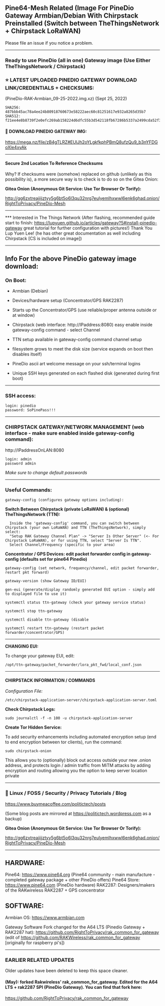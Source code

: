 

## Pine64-Mesh Related (Image For PineDio Gateway Armbian/Debian With Chirpstack Preinstalled (Switch between TheThingsNetwork + Chirpstack LoRaWAN)

Please file an issue if you notice a problem.

---

### Ready to use PineDio (all in one) Gateway image (Use Either TheThingsNetwork / Chirpstack)

### ⭐ LATEST UPLOADED PINEDIO GATEWAY DOWNLOAD LINK/CREDENTIALS + CHECKSUMS:

(PineDio-RAK-Armbian_09-25-2022.img.xz) (Sept 25, 2022)

    SHA256: 487bbb45ac78a4ee24b80918760673e58222aec60c81251617e932a8265d35b7
    SHA512: f21ee4e8b8739f2e0efc269ab158224d6dfc55b3d542118fb67286b5337a2499cda52f3df1f05db6b1202553fe227c6b90509275ec4a411b3972f9aefacc5364

#### 📁 DOWNLOAD PINEDIO GATEWAY IMG:  

https://mega.nz/file/zB4gTLRZ#EUlJh2oYLgkfkphPBmQ8ufzQu9_b3nYFDGoXle4xyAk

---

#### Secure 2nd Location To Reference Checksums

Why? If checksums were (somehow) replaced on github (unlikely as this possibility is), a more secure way is to check is to do so on the Gitea Onion:

**Gitea Onion (Anonymous Git Service: Use Tor Browser Or Torify):** 

http://gg6zxtreajiijztyy5g6bt5o6l3qu32nrg7eulyemlhxwwl6enk6ghad.onion/RightToPrivacy/PineDio-Mesh

---

*** Interested in The Things Network (After flashing, recommended guide start to finish:
 https://lupyuen.github.io/articles/gateway?5#install-pinedio-gateway great tutorial for further configuration with pictures!) 
Thank You Lup Yuen Lee!  (he has other great documentation as well including Chirpstack [CS is included on image])

---

## Info For the above PineDio gateway image download:

### On Boot:

* Armbian (Debian)

* Devices/hardware setup (Concentrator/GPS RAK2287)

* Starts up the Concentrator/GPS (use reliable/proper antenna outside or at window)

* Chirpstack (web interface: http://IPaddress:8080) easy enable inside gateway-config command - select Channel

* TTN setup available in gateway-config command channel setup

* filesystem grows to meet the disk size (service expands on boot then disables itself)

* PineDio ascii art welcome message on your ssh/terminal logins 

* Unique SSH keys generated on each flashed disk (generated during first boot) 

---

### SSH access:


    login: pinedio
    password: SoPinePass!!!

---

### CHIRPSTACK GATEWAY/NETWORK MANAGEMENT (web interface - make sure enabled inside gateway-config command):


http://IPaddressOnLAN:8080


    login: admin
    password admin


*Make sure to change default passwords*

---

### Useful Commands:


    gateway-config (configures gateway options including):
    
**Switch Between Chirpstack (private LoRaWAN) & (optional) TheThingsNetwork (TTN):**

      Inside the 'gateway-config' command, you can switch between Chirpstack (your own LoRaWAN) and TTN (TheThingsNetwork), simply select:
      "Setup RAK Gateway Channel Plan" -> "Server Is Other Server" (<- For Chirpstack LoRaWAN), or for using TTN, select "Server Is TTN".
      Select Channel/Frequency (specific to your area)
 
 **Concentrator / GPS Devices: edit packet forwarder config in gateway-config (defaults set for pine64 Pinedio)**

    gateway-config (set network, frequency/channel, edit packet forwarder, restart pkt forward)

    gateway-version (show Gateway ID/EUI)
    
    gen-eui (generate/display randomly generated EUI option - simply add to displayed file to use it)

    systemctl status ttn-gateway (check your gateway service status)

    systemctl stop ttn-gateway

    systemctl disable ttn-gateway (disable
    
    systemctl restart ttn-gateway (restart packet forwarder/concentrator/GPS)
    
---

**CHANGING EUI:**

To change your gateway EUI, edit:

    /opt/ttn-gateway/packet_forwarder/lora_pkt_fwd/local_conf.json

---
    
#### CHIRPSTACK INFORMATION / COMMANDS

*Configuration File:*
 
    /etc/chirpstack-application-server/chirpstack-application-server.toml
    

**Check Chirpstack Logs:**

    sudo journalctl -f -n 100 -u chirpstack-application-server


**Create Tor Hidden Service:**

To add security enhancements including automated encryption setup (end to end encryption between tor clients), run the command:

    sudo chirpstack-onion

This allows you to (optionally) block out access outside your new .onion address, and protects login / admin traffic from MiTM attacks by adding encryption and routing allowing you the option to keep server location private

---

### 📝 Linux / FOSS / Security / Privacy Tutorials / Blog

https://www.buymeacoffee.com/politictech/posts 

(Some blog posts are mirrored at https://politictech.wordpress.com as a backup)

**Gitea Onion (Anonymous Git Service: Use Tor Browser Or Torify):** 

http://gg6zxtreajiijztyy5g6bt5o6l3qu32nrg7eulyemlhxwwl6enk6ghad.onion/RightToPrivacy/PineDio-Mesh

---

## HARDWARE: 

Pine64: https://www.pine64.org (Pine64 community - main manufacture - completed gateway package + other PineDio offers)
Pine64 Store: https://www.pine64.com (PineDio hardware)
RAK2287: Designers/makers of the RAKwireless RAK2287 + GPS concentrator

## SOFTWARE:

Armbian OS: https://www.armbian.com 

Gateway Software Fork changed for the A64 LTS (Pinedio Gateway + RAK2287 hat): https://github.com/RightToPrivacy/rak_common_for_gateway (edit of https://github.com/RAKWireless/rak_common_for_gateway [originally for raspberry pi's]) 

--- 

### EARLIER RELATED UPDATES

Older updates have been deleted to keep this space cleaner.

#### (May): forked Rakwireless' rak_common_for_gateway. Edited for the A64 LTS + rak2287 SPI (PineDio Gateway). You can find that fork here:
https://github.com/RightToPrivacy/rak_common_for_gateway

